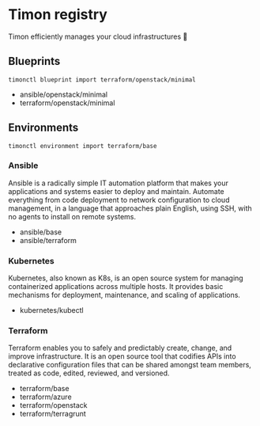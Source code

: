 # Timon registry

Timon efficiently manages your cloud infrastructures 🚀

## Blueprints

```
timonctl blueprint import terraform/openstack/minimal
```

* ansible/openstack/minimal
* terraform/openstack/minimal

## Environments

```
timonctl environment import terraform/base
```

### Ansible

Ansible is a radically simple IT automation platform that makes your
applications and systems easier to deploy and maintain. Automate everything
from code deployment to network configuration to cloud management, in a
language that approaches plain English, using SSH, with no agents to install
on remote systems.

* ansible/base
* ansible/terraform

### Kubernetes

Kubernetes, also known as K8s, is an open source system for managing containerized
applications across multiple hosts. It provides basic mechanisms for deployment,
maintenance, and scaling of applications.

* kubernetes/kubectl

### Terraform

Terraform enables you to safely and predictably create, change, and improve infrastructure.
It is an open source tool that codifies APIs into declarative configuration files that can
be shared amongst team members, treated as code, edited, reviewed, and versioned.

* terraform/base
* terraform/azure
* terraform/openstack
* terraform/terragrunt
